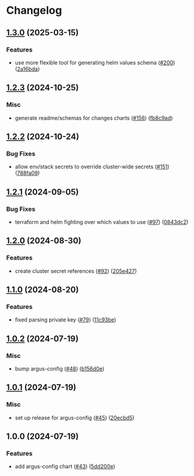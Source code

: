 # Changelog

## [1.3.0](https://github.com/chanzuckerberg/argo-helm-charts/compare/argus-config-v1.2.3...argus-config-v1.3.0) (2025-03-15)


### Features

* use more flexible tool for generating helm values schema ([#200](https://github.com/chanzuckerberg/argo-helm-charts/issues/200)) ([2a16bda](https://github.com/chanzuckerberg/argo-helm-charts/commit/2a16bda9cef52c527b23dfa57518fd09b75d1b9f))

## [1.2.3](https://github.com/chanzuckerberg/argo-helm-charts/compare/argus-config-v1.2.2...argus-config-v1.2.3) (2024-10-25)


### Misc

* generate readme/schemas for changes charts ([#156](https://github.com/chanzuckerberg/argo-helm-charts/issues/156)) ([fb8c9ad](https://github.com/chanzuckerberg/argo-helm-charts/commit/fb8c9adfeaac1c24f6374a0d62bb7d070649c56d))

## [1.2.2](https://github.com/chanzuckerberg/argo-helm-charts/compare/argus-config-v1.2.1...argus-config-v1.2.2) (2024-10-24)


### Bug Fixes

* allow env/stack secrets to override cluster-wide secrets ([#151](https://github.com/chanzuckerberg/argo-helm-charts/issues/151)) ([788fa09](https://github.com/chanzuckerberg/argo-helm-charts/commit/788fa09bcee21e04581c462c074ec41972e518b5))

## [1.2.1](https://github.com/chanzuckerberg/argo-helm-charts/compare/argus-config-v1.2.0...argus-config-v1.2.1) (2024-09-05)


### Bug Fixes

* terraform and helm fighting over which values to use ([#97](https://github.com/chanzuckerberg/argo-helm-charts/issues/97)) ([0843dc2](https://github.com/chanzuckerberg/argo-helm-charts/commit/0843dc27a0a431385ba389382e84fd5864ed43fe))

## [1.2.0](https://github.com/chanzuckerberg/argo-helm-charts/compare/argus-config-v1.1.0...argus-config-v1.2.0) (2024-08-30)


### Features

* create cluster secret references ([#92](https://github.com/chanzuckerberg/argo-helm-charts/issues/92)) ([205e427](https://github.com/chanzuckerberg/argo-helm-charts/commit/205e427911d35d6288b97d11abb1095f1dc04ce0))

## [1.1.0](https://github.com/chanzuckerberg/argo-helm-charts/compare/argus-config-v1.0.2...argus-config-v1.1.0) (2024-08-20)


### Features

* fixed parsing private key ([#79](https://github.com/chanzuckerberg/argo-helm-charts/issues/79)) ([11c93be](https://github.com/chanzuckerberg/argo-helm-charts/commit/11c93be6661b61d8d16c624b97636af4522540ae))

## [1.0.2](https://github.com/chanzuckerberg/argo-helm-charts/compare/argus-config-v1.0.1...argus-config-v1.0.2) (2024-07-19)


### Misc

* bump argus-config ([#48](https://github.com/chanzuckerberg/argo-helm-charts/issues/48)) ([b156d0e](https://github.com/chanzuckerberg/argo-helm-charts/commit/b156d0e0a480d68c1c67ef0828d562849022f148))

## [1.0.1](https://github.com/chanzuckerberg/argo-helm-charts/compare/argus-config-v1.0.0...argus-config-v1.0.1) (2024-07-19)


### Misc

* set up release for argus-config ([#45](https://github.com/chanzuckerberg/argo-helm-charts/issues/45)) ([20ecbd5](https://github.com/chanzuckerberg/argo-helm-charts/commit/20ecbd5992a02402add713d98b869e85a41bbd75))

## 1.0.0 (2024-07-19)


### Features

* add argus-config chart ([#43](https://github.com/chanzuckerberg/argo-helm-charts/issues/43)) ([5dd200e](https://github.com/chanzuckerberg/argo-helm-charts/commit/5dd200e8373251410780264b34c26e1e823d9af9))
